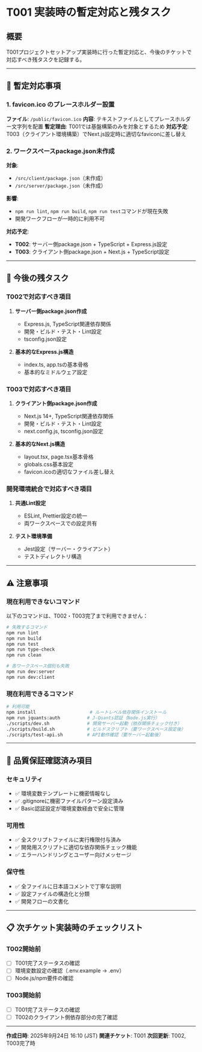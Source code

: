 # T001 実装時の暫定対応と残タスク

## 概要
T001プロジェクトセットアップ実装時に行った暫定対応と、今後のチケットで対応すべき残タスクを記録する。

---

## 🔧 暫定対応事項

### 1. favicon.ico のプレースホルダー設置
**ファイル**: `/public/favicon.ico`
**内容**: テキストファイルとしてプレースホルダー文字列を配置
**暫定理由**: T001では基盤構築のみを対象とするため
**対応予定**: T003（クライアント環境構築）でNext.js設定時に適切なfaviconに差し替え

### 2. ワークスペースpackage.json未作成
**対象**:
- `/src/client/package.json`（未作成）
- `/src/server/package.json`（未作成）

**影響**:
- `npm run lint`, `npm run build`, `npm run test`コマンドが現在失敗
- 開発ワークフローが一時的に利用不可

**対応予定**:
- **T002**: サーバー側package.json + TypeScript + Express.js設定
- **T003**: クライアント側package.json + Next.js + TypeScript設定

---

## 📝 今後の残タスク

### T002で対応すべき項目
1. **サーバー側package.json作成**
   - Express.js, TypeScript関連依存関係
   - 開発・ビルド・テスト・Lint設定
   - tsconfig.json設定

2. **基本的なExpress.js構造**
   - index.ts, app.tsの基本骨格
   - 基本的なミドルウェア設定

### T003で対応すべき項目
1. **クライアント側package.json作成**
   - Next.js 14+, TypeScript関連依存関係
   - 開発・ビルド・テスト・Lint設定
   - next.config.js, tsconfig.json設定

2. **基本的なNext.js構造**
   - layout.tsx, page.tsx基本骨格
   - globals.css基本設定
   - favicon.icoの適切なファイル差し替え

### 開発環境統合で対応すべき項目
1. **共通Lint設定**
   - ESLint, Prettier設定の統一
   - 両ワークスペースでの設定共有

2. **テスト環境準備**
   - Jest設定（サーバー・クライアント）
   - テストディレクトリ構造

---

## ⚠️ 注意事項

### 現在利用できないコマンド
以下のコマンドは、T002・T003完了まで利用できません：

```bash
# 失敗するコマンド
npm run lint
npm run build
npm run test
npm run type-check
npm run clean

# 各ワークスペース個別も失敗
npm run dev:server
npm run dev:client
```

### 現在利用できるコマンド
```bash
# 利用可能
npm install                    # ルートレベル依存関係インストール
npm run jquants:auth          # J-Quants認証（Node.js実行）
./scripts/dev.sh              # 開発サーバー起動（依存関係チェック付き）
./scripts/build.sh            # ビルドスクリプト（要ワークスペース設定後）
./scripts/test-api.sh         # API動作確認（要サーバー起動後）
```

---

## 🎯 品質保証確認済み項目

### セキュリティ
- ✅ 環境変数テンプレートに機密情報なし
- ✅ .gitignoreに機密ファイルパターン設定済み
- ✅ Basic認証設定が環境変数経由で安全に管理

### 可用性
- ✅ 全スクリプトファイルに実行権限付与済み
- ✅ 開発用スクリプトに適切な依存関係チェック機能
- ✅ エラーハンドリングとユーザー向けメッセージ

### 保守性
- ✅ 全ファイルに日本語コメントで丁寧な説明
- ✅ 設定ファイルの構造化と分類
- ✅ 開発フローの文書化

---

## 📋 次チケット実装時のチェックリスト

### T002開始前
- [ ] T001完了ステータスの確認
- [ ] 環境変数設定の確認（.env.example → .env）
- [ ] Node.js/npm要件の確認

### T003開始前
- [ ] T001完了ステータスの確認
- [ ] T002のクライアント側依存部分の完了確認

---

**作成日時**: 2025年9月24日 16:10 (JST)
**関連チケット**: T001
**次回更新**: T002, T003完了時